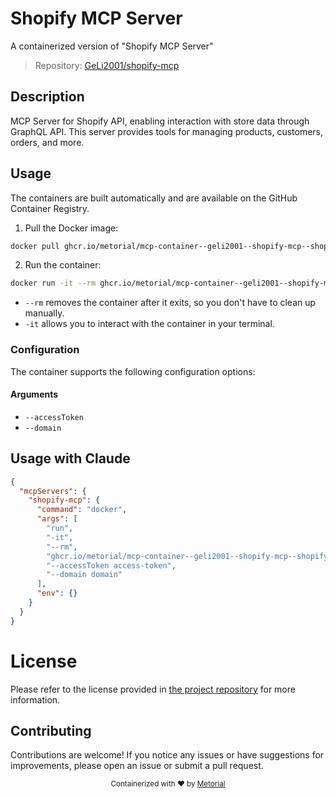 
# Shopify MCP Server

A containerized version of "Shopify MCP Server"

> Repository: [GeLi2001/shopify-mcp](https://github.com/GeLi2001/shopify-mcp)

## Description

MCP Server for Shopify API, enabling interaction with store data through GraphQL API. This server provides tools for managing products, customers, orders, and more.


## Usage

The containers are built automatically and are available on the GitHub Container Registry.

1. Pull the Docker image:

```bash
docker pull ghcr.io/metorial/mcp-container--geli2001--shopify-mcp--shopify-mcp
```

2. Run the container:

```bash
docker run -it --rm ghcr.io/metorial/mcp-container--geli2001--shopify-mcp--shopify-mcp 
```

- `--rm` removes the container after it exits, so you don't have to clean up manually.
- `-it` allows you to interact with the container in your terminal.


### Configuration

The container supports the following configuration options:


#### Arguments

- `--accessToken`
- `--domain`






## Usage with Claude

```json
{
  "mcpServers": {
    "shopify-mcp": {
      "command": "docker",
      "args": [
        "run",
        "-it",
        "--rm",
        "ghcr.io/metorial/mcp-container--geli2001--shopify-mcp--shopify-mcp",
        "--accessToken access-token",
        "--domain domain"
      ],
      "env": {}
    }
  }
}
```

# License

Please refer to the license provided in [the project repository](https://github.com/GeLi2001/shopify-mcp) for more information.

## Contributing

Contributions are welcome! If you notice any issues or have suggestions for improvements, please open an issue or submit a pull request.

<div align="center">
  <sub>Containerized with ❤️ by <a href="https://metorial.com">Metorial</a></sub>
</div>
  